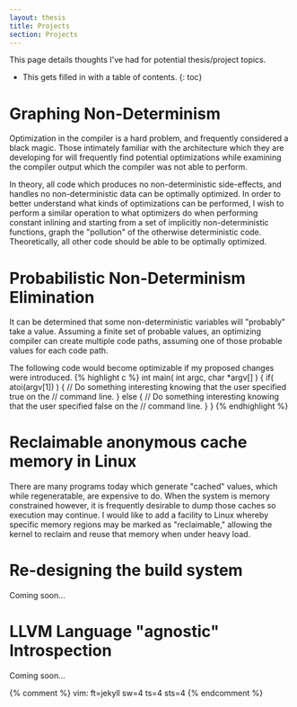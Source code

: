 ```yaml
---
layout: thesis
title: Projects
section: Projects
---
```


This page details thoughts I've had for potential thesis/project topics.

* This gets filled in with a table of contents.
{: toc}

# Graphing Non-Determinism
Optimization in the compiler is a hard problem, and frequently considered a
black magic. Those intimately familiar with the architecture which they are
developing for will frequently find potential optimizations while examining the
compiler output which the compiler was not able to perform.

In theory, all code which produces no non-deterministic side-effects, and
handles no non-deterministic data can be optimally optimized. In order to better
understand what kinds of optimizations can be performed, I wish to perform a
similar operation to what optimizers do when performing constant inlining and
starting from a set of implicitly non-deterministic functions, graph the
"pollution" of the otherwise deterministic code. Theoretically, all other code
should be able to be optimally optimized.

# Probabilistic Non-Determinism Elimination
It can be determined that some non-deterministic variables will "probably" take
a value. Assuming a finite set of probable values, an optimizing compiler can
create multiple code paths, assuming one of those probable values for each code
path.

The following code would become optimizable if my proposed changes were
introduced.
{% highlight c %}
int main( int argc, char *argv[] ) {
	if( atoi(argv[1]) ) {
		// Do something interesting knowing that the user specified true on the
		// command line.
	} else {
		// Do something interesting knowing that the user specified false on the
		// command line.
	}
}
{% endhighlight %}

# Reclaimable anonymous cache memory in Linux
There are many programs today which generate "cached" values, which while
regeneratable, are expensive to do. When the system is memory constrained
however, it is frequently desirable to dump those caches so execution may
continue. I would like to add a facility to Linux whereby specific memory
regions may be marked as "reclaimable," allowing the kernel to reclaim and reuse
that memory when under heavy load.

# Re-designing the build system
Coming soon...

# LLVM Language "agnostic" Introspection
Coming soon...

{% comment %}
vim: ft=jekyll sw=4 ts=4 sts=4
{% endcomment %}
